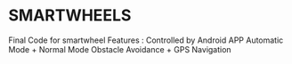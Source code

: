 # SMARTWHEELS
Final Code for smartwheel
Features : Controlled by Android APP
Automatic Mode + Normal Mode
Obstacle Avoidance + GPS Navigation
